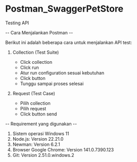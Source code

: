 # Postman_SwaggerPetStore
Testing API

-- Cara Menjalankan Postman --

Berikut ini adalah beberapa cara untuk menjalankan API test:

1. Collection (Test Suite)
	- Click collection
	- Click run
	- Atur run configuration sesuai kebutuhan
	- Click button
	- Tunggu sampai proses selesai

2. Request (Test Case)
	- Pilih collection
	- Pilih request
	- Click button send


-- Requirement yang digunakan --

1. Sistem operasi Windows 11
2. Node.js: Version 22.21.0
3. Newman: Version 6.2.1
4. Browser Google Chrome: Version 141.0.7390.123
5. Git: Version 2.51.0.windows.2
